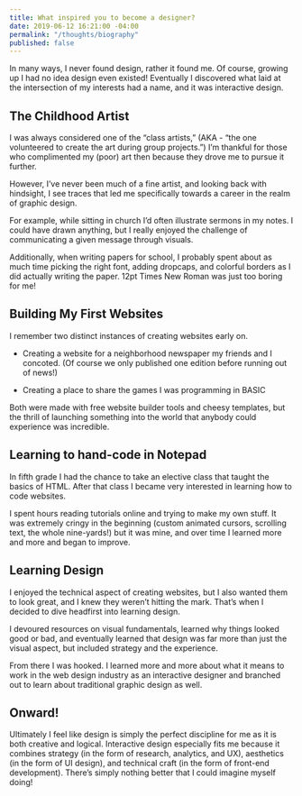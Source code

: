 ```yaml
---
title: What inspired you to become a designer?
date: 2019-06-12 16:21:00 -04:00
permalink: "/thoughts/biography"
published: false
---
```


In many ways, I never found design, rather it found me. Of course, growing up I had no idea design even existed! Eventually I discovered what laid at the intersection of my interests had a name, and it was interactive design.

## The Childhood Artist

I was always considered one of the “class artists,” (AKA - “the one volunteered to create the art during group projects.”) I’m thankful for those who complimented my (poor) art then because they drove me to pursue it further.

However, I’ve never been much of a fine artist, and looking back with hindsight, I see traces that led me specifically towards a career in the realm of graphic design.

For example, while sitting in church I’d often illustrate sermons in my notes. I could have drawn anything, but I really enjoyed the challenge of communicating a given message through visuals.

Additionally, when writing papers for school, I probably spent about as much time picking the right font, adding dropcaps, and colorful borders as I did actually writing the paper. 12pt Times New Roman was just too boring for me!

## Building My First Websites

I remember two distinct instances of creating websites early on.

* Creating a website for a neighborhood newspaper my friends and I concoted. (Of course we only published one edition before running out of news!)

* Creating a place to share the games I was programming in BASIC

Both were made with free website builder tools and cheesy templates, but the thrill of launching something into the world that anybody could experience was incredible.

## Learning to hand-code in Notepad

In fifth grade I had the chance to take an elective class that taught the basics of HTML. After that class I became very interested in learning how to code websites.

I spent hours reading tutorials online and trying to make my own stuff. It was extremely cringy in the beginning (custom animated cursors, scrolling text, the whole nine-yards!) but it was mine, and over time I learned more and more and began to improve.

## Learning Design

I enjoyed the technical aspect of creating websites, but I also wanted them to look great, and I knew they weren’t hitting the mark. That’s when I decided to dive headfirst into learning design.

I devoured resources on visual fundamentals, learned why things looked good or bad, and eventually learned that design was far more than just the visual aspect, but included strategy and the experience.

From there I was hooked. I learned more and more about what it means to work in the web design industry as an interactive designer and branched out to learn about traditional graphic design as well.

## Onward!

Ultimately I feel like design is simply the perfect discipline for me as it is both creative and logical. Interactive design especially fits me because it combines strategy (in the form of research, analytics, and UX), aesthetics (in the form of UI design), and technical craft (in the form of front-end development). There’s simply nothing better that I could imagine myself doing!